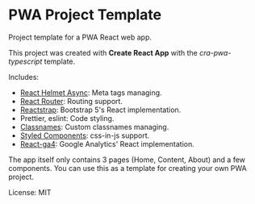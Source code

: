 # PWA Project Template

Project template for a PWA React web app.

This project was created with **Create React App** with the _cra-pwa-typescript_ template.

Includes:

- [React Helmet Async](https://github.com/staylor/react-helmet-async 'React Helmet Async'): Meta tags managing.
- [React Router](https://reactrouter.com/ 'React Router'): Routing support.
- [Reactstrap](https://reactstrap.github.io/ 'Reactstrap'): Bootstrap 5's React implementation.
- Prettier, eslint: Code styling.
- [Classnames](https://github.com/JedWatson/classnames 'Classnames'): Custom classnames managing.
- [Styled Components](https://styled-components.com/ 'Styled Components'): css-in-js support.
- [React-ga4](https://github.com/codler/react-ga4/ 'React-ga4'): Google Analytics' React implementation.

The app itself only contains 3 pages (Home, Content, About) and a few components. You can use this as a template for creating your own PWA project.

License: MIT

